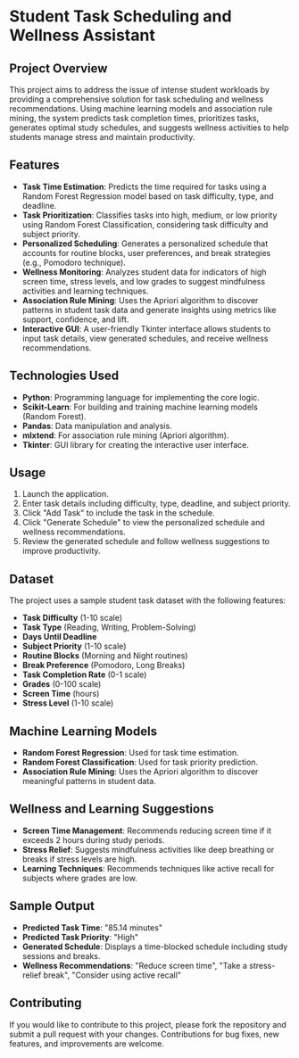 # **Student Task Scheduling and Wellness Assistant**

## **Project Overview**
This project aims to address the issue of intense student workloads by providing a comprehensive solution for task scheduling and wellness recommendations. Using machine learning models and association rule mining, the system predicts task completion times, prioritizes tasks, generates optimal study schedules, and suggests wellness activities to help students manage stress and maintain productivity.

## **Features**
- **Task Time Estimation**: Predicts the time required for tasks using a Random Forest Regression model based on task difficulty, type, and deadline.
- **Task Prioritization**: Classifies tasks into high, medium, or low priority using Random Forest Classification, considering task difficulty and subject priority.
- **Personalized Scheduling**: Generates a personalized schedule that accounts for routine blocks, user preferences, and break strategies (e.g., Pomodoro technique).
- **Wellness Monitoring**: Analyzes student data for indicators of high screen time, stress levels, and low grades to suggest mindfulness activities and learning techniques.
- **Association Rule Mining**: Uses the Apriori algorithm to discover patterns in student task data and generate insights using metrics like support, confidence, and lift.
- **Interactive GUI**: A user-friendly Tkinter interface allows students to input task details, view generated schedules, and receive wellness recommendations.

## **Technologies Used**
- **Python**: Programming language for implementing the core logic.
- **Scikit-Learn**: For building and training machine learning models (Random Forest).
- **Pandas**: Data manipulation and analysis.
- **mlxtend**: For association rule mining (Apriori algorithm).
- **Tkinter**: GUI library for creating the interactive user interface.

## **Usage**
1. Launch the application.
2. Enter task details including difficulty, type, deadline, and subject priority.
3. Click "Add Task" to include the task in the schedule.
4. Click "Generate Schedule" to view the personalized schedule and wellness recommendations.
5. Review the generated schedule and follow wellness suggestions to improve productivity.

## **Dataset**
The project uses a sample student task dataset with the following features:
- **Task Difficulty** (1-10 scale)
- **Task Type** (Reading, Writing, Problem-Solving)
- **Days Until Deadline**
- **Subject Priority** (1-10 scale)
- **Routine Blocks** (Morning and Night routines)
- **Break Preference** (Pomodoro, Long Breaks)
- **Task Completion Rate** (0-1 scale)
- **Grades** (0-100 scale)
- **Screen Time** (hours)
- **Stress Level** (1-10 scale)

## **Machine Learning Models**
- **Random Forest Regression**: Used for task time estimation.
- **Random Forest Classification**: Used for task priority prediction.
- **Association Rule Mining**: Uses the Apriori algorithm to discover meaningful patterns in student data.

## **Wellness and Learning Suggestions**
- **Screen Time Management**: Recommends reducing screen time if it exceeds 2 hours during study periods.
- **Stress Relief**: Suggests mindfulness activities like deep breathing or breaks if stress levels are high.
- **Learning Techniques**: Recommends techniques like active recall for subjects where grades are low.

## **Sample Output**
- **Predicted Task Time**: "85.14 minutes"
- **Predicted Task Priority**: "High"
- **Generated Schedule**: Displays a time-blocked schedule including study sessions and breaks.
- **Wellness Recommendations**: "Reduce screen time", "Take a stress-relief break", "Consider using active recall"

## **Contributing**
If you would like to contribute to this project, please fork the repository and submit a pull request with your changes. Contributions for bug fixes, new features, and improvements are welcome.




